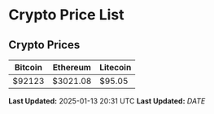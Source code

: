 # Crypto Price List

## Crypto Prices
| Bitcoin | Ethereum | Litecoin |
| ------- | -------- | -------- |
| $92123 | $3021.08 | $95.05 |
**Last Updated:** 2025-01-13 20:31 UTC
**Last Updated:** $DATE$
